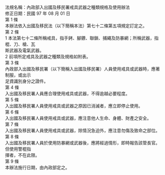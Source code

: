 法規名稱：內政部入出國及移民署戒具武器之種類規格及使用辦法  
修正日期：民國 97 年 08 月 01 日  
第 1 條  
本辦法依入出國及移民法（以下簡稱本法）第七十二條第五項規定訂定之。  
第 2 條  
1 本法第七十二條所稱戒具，指手銬、腳鐐、聯鎖、捕繩及防暴網；所稱武器，指棍、刀、槍、瓦  
斯武器及電氣武器。  
2 前項所定戒具及武器之種類及規格如附表。  
第 3 條  
內政部入出國及移民署（以下簡稱入出國及移民署）人員使用戒具或武器時，應著制服，或出示  
足資識別身分之證件。  
第 4 條  
入出國及移民署人員應合理使用戒具或武器，不得逾越必要程度。  
第 5 條  
入出國及移民署人員使用戒具或武器之原因已消滅者，應立即停止使用。  
第 6 條  
入出國及移民署人員使用戒具或武器，應注意他人生命、身體、財產之安全。  
第 7 條  
入出國及移民署人員使用戒具或武器，除情況急迫外，應注意勿傷及致命之部位。  
第 8 條  
入出國及移民署人員於使用防暴網或武器後，應將經過情形，即時報告該管長官。但使用警棍指  
揮者，不在此限。  
第 9 條  
本辦法施行日期，由內政部定之。  


